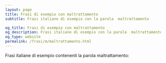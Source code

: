 ```yaml
---
layout: page
title: Frasi di esempio con maltrattamento 
subtitle: Frasi italiane di esempio con la parola  maltrattamento

og_title: Frasi di esempio con maltrattamento 
og_description: Frasi italiane di esempio con la parola  maltrattamento
og_type: website
permalink: /frasi/m/maltrattamento.html
---
```


Frasi italiane di esempio contenenti la parola maltrattamento:


